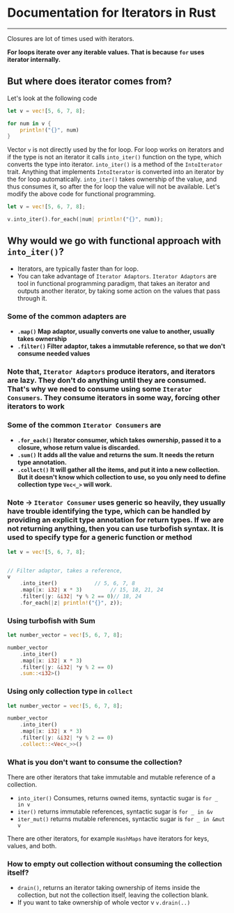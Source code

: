 # Documentation for Iterators in Rust

---

Closures are lot of times used with iterators.

**For loops iterate over any iterable values. That is because `for` uses iterator internally.**

## But where does iterator comes from?

Let's look at the following code

```rust
let v = vec![5, 6, 7, 8];

for num in v {
    println!("{}", num)
}
```

Vector `v` is not directly used by the for loop. For loop works on iterators and if the type is not an iterator it calls `into_iter()` function on the type, which converts the type into iterator. `into_iter()` is a method of the `IntoIterator` trait. Anything that implements `IntoIterator` is converted into an iterator by the for loop automatically. `into_iter()` takes ownership of the value, and thus consumes it, so after the for loop the value will not be available.
Let's modify the above code for functional programming.

```rust
let v = vec![5, 6, 7, 8];

v.into_iter().for_each(|num| println!("{}", num));
```

## Why would we go with functional approach with `into_iter()`?

- Iterators, are typically faster than for loop.
- You can take advantage of `Iterator Adaptors`. `Iterator Adaptors` are tool in functional programming paradigm, that takes an iterator and outputs another iterator, by taking some action on the values that pass through it.

### Some of the common adapters are

- **`.map()` Map adaptor, usually converts one value to another, usually takes ownership**
- **`.filter()` Filter adaptor, takes a immutable reference, so that we don't consume needed values**

### Note that, `Iterator Adaptors` produce iterators, and iterators are lazy. They don't do anything until they are consumed. That's why we need to consume using some `Iterator Consumers`. They consume iterators in some way, forcing other iterators to work

### Some of the common `Iterator Consumers` are

- **`.for_each()` Iterator consumer, which takes ownership, passed it to a closure, whose return value is discarded.**
- **`.sum()` It adds all the value and returns the sum. It needs the return type annotation.**
- **`.collect()` It will gather all the items, and put it into a new collection. But it doesn't know which collection to use, so you only need to define collection type `Vec<_>` will work.**

### Note -> `Iterator Consumer` uses generic so heavily, they usually have trouble identifying the type, which can be handled by providing an explicit type annotation for return types. If we are not returning anything, then you can use turbofish syntax. It is used to specify type for a generic function or method

```rust
let v = vec![5, 6, 7, 8];


// Filter adaptor, takes a reference,
v
    .into_iter()            // 5, 6, 7, 8
    .map(|x: i32| x * 3)         // 15, 18, 21, 24
    .filter(|y: &i32| *y % 2 == 0)// 18, 24
    .for_each(|z| println!("{}", z));
```

### Using turbofish with Sum

```rust
let number_vector = vec![5, 6, 7, 8];

number_vector
    .into_iter()
    .map(|x: i32| x * 3)
    .filter(|y: &i32| *y % 2 == 0)
    .sum::<i32>()
```

### Using only collection type in `collect`

```rust
let number_vector = vec![5, 6, 7, 8];

number_vector
    .into_iter()
    .map(|x: i32| x * 3)
    .filter(|y: &i32| *y % 2 == 0)
    .collect::<Vec<_>>()
```

### What is you don't want to consume the collection?

There are other iterators that take immutable and mutable reference of a collection.

- `into_iter()` Consumes, returns owned items, syntactic sugar is `for _ in v`
- `iter()` returns immutable references, syntactic sugar is `for _ in &v`
- `iter_mut()` returns mutable references, syntactic sugar is `for _ in &mut v`

There are other iterators, for example `HashMaps` have iterators for keys, values, and both.

### How to empty out collection without consuming the collection itself?

- `drain()`, returns an iterator taking ownership of items inside the collection, but not the collection itself, leaving the collection blank.
- If you want to take ownership of whole vector v `v.drain(..)`
